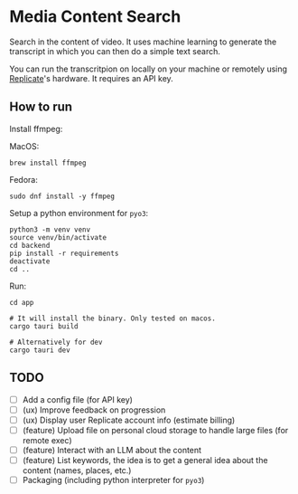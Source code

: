 # Media Content Search

Search in the content of video. It uses machine learning to generate the
transcript in which you can then do a simple text search.

You can run the transcritpion on locally on your machine or remotely using
[Replicate](https://replicate.com/)'s hardware. It requires an API key.

## How to run

Install ffmpeg:

MacOS:
```
brew install ffmpeg
```

Fedora:
```
sudo dnf install -y ffmpeg
```

Setup a python environment for `pyo3`:
```
python3 -m venv venv
source venv/bin/activate
cd backend
pip install -r requirements
deactivate
cd ..
```

Run:
```
cd app

# It will install the binary. Only tested on macos.
cargo tauri build

# Alternatively for dev
cargo tauri dev
```

## TODO

- [ ] Add a config file (for API key)
- [ ] (ux) Improve feedback on progression
- [ ] (ux) Display user Replicate account info (estimate billing)
- [ ] (feature) Upload file on personal cloud storage to handle large files (for
remote exec)
- [ ] (feature) Interact with an LLM about the content
- [ ] (feature) List keywords, the idea is to get a general idea about the
content (names, places, etc.)
- [ ] Packaging (including python interpreter for `pyo3`)
